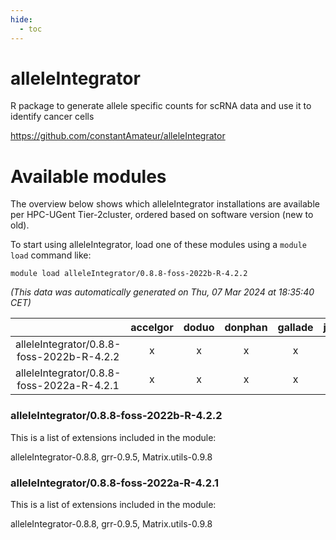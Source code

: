 ```yaml
---
hide:
  - toc
---
```


alleleIntegrator
================


R package to generate allele specific counts for scRNA data and use it to identify cancer cells

https://github.com/constantAmateur/alleleIntegrator
# Available modules


The overview below shows which alleleIntegrator installations are available per HPC-UGent Tier-2cluster, ordered based on software version (new to old).

To start using alleleIntegrator, load one of these modules using a `module load` command like:

```shell
module load alleleIntegrator/0.8.8-foss-2022b-R-4.2.2
```

*(This data was automatically generated on Thu, 07 Mar 2024 at 18:35:40 CET)*  

| |accelgor|doduo|donphan|gallade|joltik|skitty|
| :---: | :---: | :---: | :---: | :---: | :---: | :---: |
|alleleIntegrator/0.8.8-foss-2022b-R-4.2.2|x|x|x|x|x|x|
|alleleIntegrator/0.8.8-foss-2022a-R-4.2.1|x|x|x|x|x|x|


### alleleIntegrator/0.8.8-foss-2022b-R-4.2.2

This is a list of extensions included in the module:

alleleIntegrator-0.8.8, grr-0.9.5, Matrix.utils-0.9.8

### alleleIntegrator/0.8.8-foss-2022a-R-4.2.1

This is a list of extensions included in the module:

alleleIntegrator-0.8.8, grr-0.9.5, Matrix.utils-0.9.8